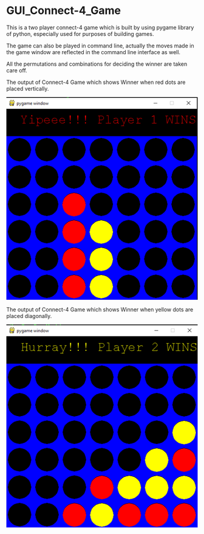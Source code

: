 # GUI_Connect-4_Game
This is a two player connect-4 game which is built by using pygame library of python, especially used for purposes of building games.

The game can also be played in command line, actually the moves made in the game window are reflected in the command line
interface as well.

All the permutations and combinations for deciding the winner are taken care off.

The output of Connect-4 Game which shows Winner when red dots are placed vertically.

![Image of Connect-4](https://github.com/Palash09/GUI_Connect-4_Game/blob/master/Red_Vertical_Example.png)


The output of Connect-4 Game which shows Winner when yellow dots are placed diagonally.

![Image of Connect-4](https://github.com/Palash09/GUI_Connect-4_Game/blob/master/Yellow_Diagonal_Example.png)




